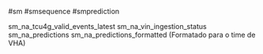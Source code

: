 #sm #smsequence #smprediction

sm_na_tcu4g_valid_events_latest
sm_na_vin_ingestion_status
sm_na_predictions
sm_na_predictions_formatted (Formatado para o time de VHA)

